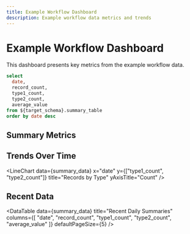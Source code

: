 ```yaml
---
title: Example Workflow Dashboard
description: Example workflow data metrics and trends
---
```


# Example Workflow Dashboard

This dashboard presents key metrics from the example workflow data.

```sql summary_data
select
  date,
  record_count,
  type1_count,
  type2_count,
  average_value
from ${target_schema}.summary_table
order by date desc
```

## Summary Metrics

<Card>
  <Metric
    title="Total Records"
    value={sum(summary_data.record_count)}
    help="Total number of records processed"
  />
  <Metric
    title="Type 1 Records"
    value={sum(summary_data.type1_count)}
    help="Total number of Type 1 records"
  />
  <Metric
    title="Type 2 Records"
    value={sum(summary_data.type2_count)}
    help="Total number of Type 2 records"
  />
  <Metric
    title="Avg Value"
    value={average(summary_data.average_value)}
    valueFormat="0.0"
    help="Average value across all records"
  />
</Card>

## Trends Over Time

<LineChart
  data={summary_data}
  x="date"
  y="record_count"
  title="Total Records Processed Daily"
  yAxisTitle="Count"
/>

<LineChart
data={summary_data}
x="date"
y={["type1_count", "type2_count"]}
title="Records by Type"
yAxisTitle="Count"
/>

<LineChart
  data={summary_data}
  x="date"
  y="average_value"
  title="Average Value Trend"
  yAxisTitle="Value"
/>

## Recent Data

<DataTable
data={summary_data}
title="Recent Daily Summaries"
columns={[
"date",
"record_count",
"type1_count",
"type2_count",
"average_value"
]}
defaultPageSize={5}
/>
